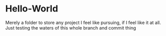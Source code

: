 # Hello-World
Merely a folder to store any project I feel like pursuing, if I feel like it at all.
Just testing the waters of this whole branch and commit thing
